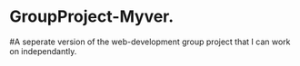 # GroupProject-Myver.
#A seperate version of the web-development group project that I can work on independantly.
